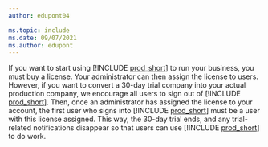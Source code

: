 ```yaml
---
author: edupont04

ms.topic: include
ms.date: 09/07/2021
ms.author: edupont
---
```

If you want to start using [!INCLUDE [prod_short](../includes/prod_short.md)] to run your business, you must buy a license. Your administrator can then assign the license to users. However, if you want to convert a 30-day trial company into your actual production company, we encourage all users to sign out of [!INCLUDE [prod_short](../includes/prod_short.md)]. Then, once an administrator has assigned the license to your account, the first user who signs into [!INCLUDE [prod_short](../includes/prod_short.md)] must be a user with this license assigned. This way, the 30-day trial ends, and any trial-related notifications disappear so that users can use [!INCLUDE [prod_short](../includes/prod_short.md)] to do work.
